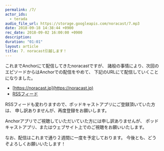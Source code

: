 ```yaml
---
permalink: /7/
actor_ids:
  - terada
audio_file_url: https://storage.googleapis.com/noracast/7.mp3
date: 2018-09-18 14:38:44 +0900
rec_date: 2018-09-02 16:00:00 +0900
description:
duration: "01:01"
layout: article
title: 7. noracast引越します！
---
```


これまでAnchorにて配信してきたnoracastですが、
諸般の事情により、次回のエピソードからはAnchorでの配信をやめて、
下記のURLにて配信していくことになりました。

- [https://noracast.jp](https://noracast.jp)
- [RSSフィード](https://noracast.jp/feed.xml)

RSSフィードも変わりますので、ポッドキャストアプリにご登録頂いていた方は、
申し訳ありませんが、再度登録をお願いします。

Anchorアプリでご視聴していただいていた方には申し訳ありませんが、
ポッドキャストアプリ、またはウェブサイト上でのご視聴をお願いいたします。

なお、配信はこれまで通り２週間に一度を予定しております。
今後とも、どうぞよろしくお願いいたします！
